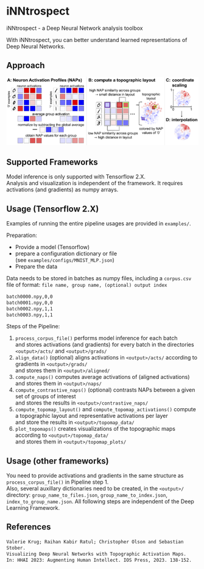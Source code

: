 # iNNtrospect
iNNtrospect - a Deep Neural Network analysis toolbox

With iNNtrospect, you can better understand learned representations of Deep Neural Networks.

## Approach

![NAP and Topomap Method Overview](assets/images/method_overview.png)

## Supported Frameworks

Model inference is only supported with Tensorflow 2.X.  
Analysis and visualization is independent of the framework. It requires activations (and gradients) as numpy arrays.

## Usage (Tensorflow 2.X)

Examples of running the entire pipeline usages are provided in `examples/`.  

Preparation:

- Provide a model (Tensorflow)
- prepare a configuration dictionary or file  
  (see `examples/configs/MNIST_MLP.json`)
- Prepare the data

Data needs to be stored in batches as numpy files, including a `corpus.csv` file of format:
`file name, group name, (optional) output index`

```
batch0000.npy,0,0
batch0001.npy,0,0
batch0002.npy,1,1
batch0003.npy,1,1
```

Steps of the Pipeline:

1. `process_corpus_file()` performs model inference for each batch  
   and stores activations (and gradients) for every batch in the directories `<output>/acts/` and `<output>/grads/`
2. `align_data()` (optional) aligns activations in `<output>/acts/` according to gradients in `<output>/grads/`  
	and stores them in `<output>/aligned/`
3. `compute_naps()` computes average activations of (aligned activations)  
   and stores them in `<output>/naps/`
4. `compute_contrastive_naps()` (optional) contrasts NAPs between a given set of groups of interest  
   and stores the results in `<output>/contrastive_naps/`
5. `compute_topomap_layout()` and `compute_topomap_activations()` compute a topographic layout and representative activations per layer  
   and store the results in `<output>/topomap_data/`
6. `plot_topomaps()` creates visualizations of the topographic maps according to `<output>/topomap_data/`  
	and stores them in `<output>/topomap_plots/`

## Usage (other frameworks)

You need to provide activations and gradients in the same structure as `process_corpus_file()` in Pipeline step 1.  
Also, several auxillary dictionaries need to be created, in the `<output>/` directory: `group_name_to_files.json`, `group_name_to_index.json`, `index_to_group_name.json`.
All following steps are independent of the Deep Learning Framework.

## References

```
Valerie Krug; Raihan Kabir Ratul; Christopher Olson and Sebastian Stober.
Visualizing Deep Neural Networks with Topographic Activation Maps.
In: HHAI 2023: Augmenting Human Intellect. IOS Press, 2023. 138-152.
```